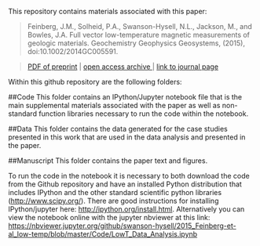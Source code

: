 This repository contains materials associated with this paper:

> Feinberg, J.M., Solheid, P.A., Swanson-Hysell, N.L., Jackson, M., and Bowles, J.A.  Full vector low-temperature magnetic measurements of geologic materials. Geochemistry Geophysics Geosystems, (2015), doi:10.1002/2014GC005591.

> <a href="https://github.com/Swanson-Hysell/2015_Feinberg-et-al_low-temp/raw/master/Manuscript/Feinbergetal2015_preprint.pdf">PDF of preprint</a> | <a href="http://www.escholarship.org/uc/item/7n65f6gg">open access archive </a>| <a href="http://onlinelibrary.wiley.com/doi/10.1002/2014GC005591/abstract">link to journal page</a>

Within this github repository are the following folders:

##Code 
This folder contains an IPython/Jupyter notebook file that is the main supplemental materials associated with the paper as well as non-standard function libraries necessary to run the code within the notebook.

##Data 
This folder contains the data generated for the case studies presented in this work that are used in the data analysis and presented in the paper.

##Manuscript
This folder contains the paper text and figures.

To run the code in the notebook it is necessary to both download the code from the Github repository and have an installed Python distribution that includes IPython and the other standard scientific python libraries (http://www.scipy.org/). There are good instructions for installing IPython/jupyter here: http://ipython.org/install.html. Alternatively you can view the notebook online with the jupyter nbviewer at this link: https://nbviewer.jupyter.org/github/swanson-hysell/2015_Feinberg-et-al_low-temp/blob/master/Code/LowT_Data_Analysis.ipynb
